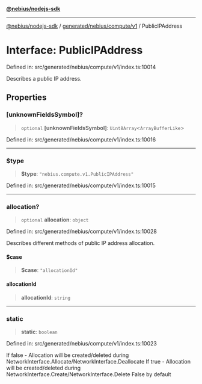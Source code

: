 [**@nebius/nodejs-sdk**](../../../../../README.md)

***

[@nebius/nodejs-sdk](../../../../../README.md) / [generated/nebius/compute/v1](../README.md) / PublicIPAddress

# Interface: PublicIPAddress

Defined in: src/generated/nebius/compute/v1/index.ts:10014

Describes a public IP address.

## Properties

### \[unknownFieldsSymbol\]?

> `optional` **\[unknownFieldsSymbol\]**: `Uint8Array`\<`ArrayBufferLike`\>

Defined in: src/generated/nebius/compute/v1/index.ts:10016

***

### $type

> **$type**: `"nebius.compute.v1.PublicIPAddress"`

Defined in: src/generated/nebius/compute/v1/index.ts:10015

***

### allocation?

> `optional` **allocation**: `object`

Defined in: src/generated/nebius/compute/v1/index.ts:10028

Describes different methods of public IP address allocation.

#### $case

> **$case**: `"allocationId"`

#### allocationId

> **allocationId**: `string`

***

### static

> **static**: `boolean`

Defined in: src/generated/nebius/compute/v1/index.ts:10023

If false - Allocation will be created/deleted during NetworkInterface.Allocate/NetworkInterface.Deallocate
 If true  - Allocation will be created/deleted during NetworkInterface.Create/NetworkInterface.Delete
 False by default
